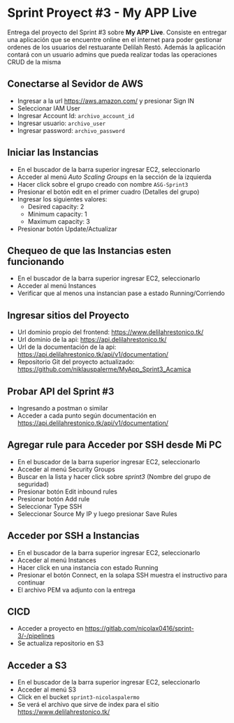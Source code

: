 # Sprint Proyect #3 - My APP Live

Entrega del proyecto del Sprint #3 sobre **My APP Live**. Consiste en entregar una aplicación que se encuentre online en el internet para poder gestionar ordenes de los usuarios del restuarante Delilah Restó. Además la aplicación contará con un usuario admins que pueda realizar todas las operaciones CRUD de la misma


## Conectarse al Sevidor de AWS
* Ingresar a la url https://aws.amazon.com/ y presionar Sign IN
* Seleccionar IAM User
* Ingresar Account Id: `archivo_account_id`
* Ingresar usuario: `archivo_user`
* Ingresar password: `archivo_password`

## Iniciar las Instancias
* En el buscador de la barra superior ingresar EC2, seleccionarlo
* Acceder al menú *Auto Scaling Groups* en la sección de la izquierda
* Hacer click sobre el grupo creado con nombre `ASG-Sprint3`
* Presionar el botón edit en el primer cuadro (Detalles del grupo)
* Ingresar los siguientes valores:
	* Desired capacity: 2
	* Minimum capacity: 1
	* Maximum capacity: 3
* Presionar botón Update/Actualizar

## Chequeo de que las Instancias esten funcionando
* En el buscador de la barra superior ingresar EC2, seleccionarlo
* Acceder al menú Instances
* Verificar que al menos una instancian pase a estado Running/Corriendo

## Ingresar sitios del Proyecto
* Url dominio propio del frontend: https://www.delilahrestonico.tk/
* Url dominio de la api: https://api.delilahrestonico.tk/
* Url de la documentación de la api:  https://api.delilahrestonico.tk/api/v1/documentation/
* Repositorio Git del proyecto actualizado: https://github.com/niklauspalerme/MyApp_Sprint3_Acamica

## Probar API del Sprint #3 
* Ingresando a postman o similar
* Acceder a cada punto según documentación en https://api.delilahrestonico.tk/api/v1/documentation/

## Agregar rule para Acceder por SSH desde Mi PC
* En el buscador de la barra superior ingresar EC2, seleccionarlo
* Acceder al menú Security Groups
* Buscar en la lista y hacer click sobre *sprint3* (Nombre del grupo de seguridad)
* Presionar botón Edit inbound rules
* Presionar botón Add rule
* Seleccionar Type SSH
* Seleccionar Source My IP y luego presionar Save Rules

## Acceder por SSH a Instancias
* En el buscador de la barra superior ingresar EC2, seleccionarlo
* Acceder al menú Instances
* Hacer click en una instancia con estado Running
* Presionar el botón Connect, en la solapa SSH muestra el instructivo para continuar
* El archivo PEM va adjunto con la entrega

## CICD
* Acceder a proyecto en https://gitlab.com/nicolax0416/sprint-3/-/pipelines
* Se actualiza repositorio en S3 

## Acceder a S3
* En el buscador de la barra superior ingresar EC2, seleccionarlo
* Acceder al menú S3
* Click en el bucket `sprint3-nicolaspalermo`
* Se verá el archivo que sirve de index para el sitio https://www.delilahrestonico.tk/



